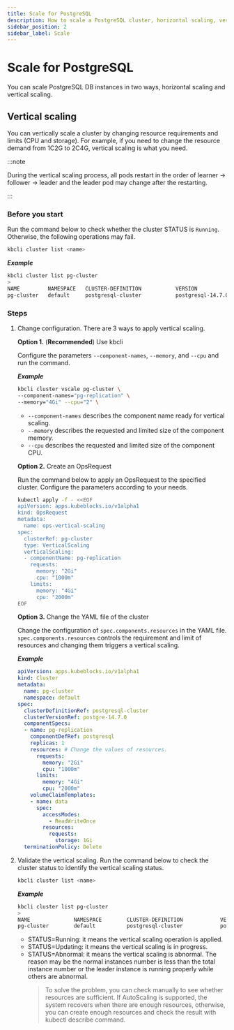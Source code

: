 ```yaml
---
title: Scale for PostgreSQL
description: How to scale a PostgreSQL cluster, horizontal scaling, vertical scaling
sidebar_position: 2
sidebar_label: Scale
---
```


# Scale for PostgreSQL
You can scale PostgreSQL DB instances in two ways, horizontal scaling and vertical scaling. 

## Vertical scaling
You can vertically scale a cluster by changing resource requirements and limits (CPU and storage). For example, if you need to change the resource demand from 1C2G to 2C4G, vertical scaling is what you need.

:::note

During the vertical scaling process, all pods restart in the order of learner -> follower -> leader and the leader pod may change after the restarting.

:::

### Before you start

Run the command below to check whether the cluster STATUS is `Running`. Otherwise, the following operations may fail.
```bash
kbcli cluster list <name>
```

***Example***

```bash
kbcli cluster list pg-cluster
>
NAME         NAMESPACE   CLUSTER-DEFINITION           VERSION             TERMINATION-POLICY   STATUS    CREATED-TIME
pg-cluster   default     postgresql-cluster           postgresql-14.7.0   Delete               Running   Mar 03,2023 18:00 UTC+0800
```

### Steps

1. Change configuration. There are 3 ways to apply vertical scaling.
   
   **Option 1.** (**Recommended**) Use kbcli
   
   Configure the parameters `--component-names`, `--memory`, and `--cpu` and run the command.
   
   ***Example***
   
   ```bash
   kbcli cluster vscale pg-cluster \
   --component-names="pg-replication" \
   --memory="4Gi" --cpu="2" \
   ```
   - `--component-names` describes the component name ready for vertical scaling.
   - `--memory` describes the requested and limited size of the component memory.
   - `--cpu` describes the requested and limited size of the component CPU.
  
   **Option 2.** Create an OpsRequest
  
   Run the command below to apply an OpsRequest to the specified cluster. Configure the parameters according to your needs.
   ```bash
   kubectl apply -f - <<EOF
   apiVersion: apps.kubeblocks.io/v1alpha1
   kind: OpsRequest
   metadata:
     name: ops-vertical-scaling
   spec:
     clusterRef: pg-cluster
     type: VerticalScaling 
     verticalScaling:
     - componentName: pg-replication
       requests:
         memory: "2Gi"
         cpu: "1000m"
       limits:
         memory: "4Gi"
         cpu: "2000m"
   EOF
   ```
  
   **Option 3.** Change the YAML file of the cluster

   Change the configuration of `spec.components.resources` in the YAML file. `spec.components.resources` controls the requirement and limit of resources and changing them triggers a vertical scaling. 

   ***Example***

   ```YAML
   apiVersion: apps.kubeblocks.io/v1alpha1
   kind: Cluster
   metadata:
     name: pg-cluster
     namespace: default
   spec:
     clusterDefinitionRef: postgresql-cluster
     clusterVersionRef: postgre-14.7.0
     componentSpecs:
     - name: pg-replication
       componentDefRef: postgresql
       replicas: 1
       resources: # Change the values of resources.
         requests:
           memory: "2Gi"
           cpu: "1000m"
         limits:
           memory: "4Gi"
           cpu: "2000m"
       volumeClaimTemplates:
       - name: data
         spec:
           accessModes:
             - ReadWriteOnce
           resources:
             requests:
               storage: 1Gi
     terminationPolicy: Delete
   ```
  
2. Validate the vertical scaling.
    Run the command below to check the cluster status to identify the vertical scaling status.
    ```bash
    kbcli cluster list <name>
    ```

    ***Example***

    ```bash
    kbcli cluster list pg-cluster
    >
    NAME              NAMESPACE        CLUSTER-DEFINITION            VERSION                TERMINATION-POLICY   STATUS    CREATED-TIME
    pg-cluster        default          postgresql-cluster            postgresql-14.7.0      Delete               Running   Mar 03,2023 18:00 UTC+0800
    ```
   - STATUS=Running: it means the vertical scaling operation is applied.
   - STATUS=Updating: it means the vertical scaling is in progress.
   - STATUS=Abnormal: it means the vertical scaling is abnormal. The reason may be the normal instances number is less than the total instance number or the leader instance is running properly while others are abnormal. 
     > To solve the problem, you can check manually to see whether resources are sufficient. If AutoScaling is supported, the system recovers when there are enough resources, otherwise, you can create enough resources and check the result with kubectl describe command.
